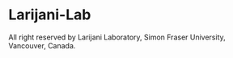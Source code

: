 # Larijani-Lab
All right reserved by Larijani Laboratory, Simon Fraser University, Vancouver, Canada. 
